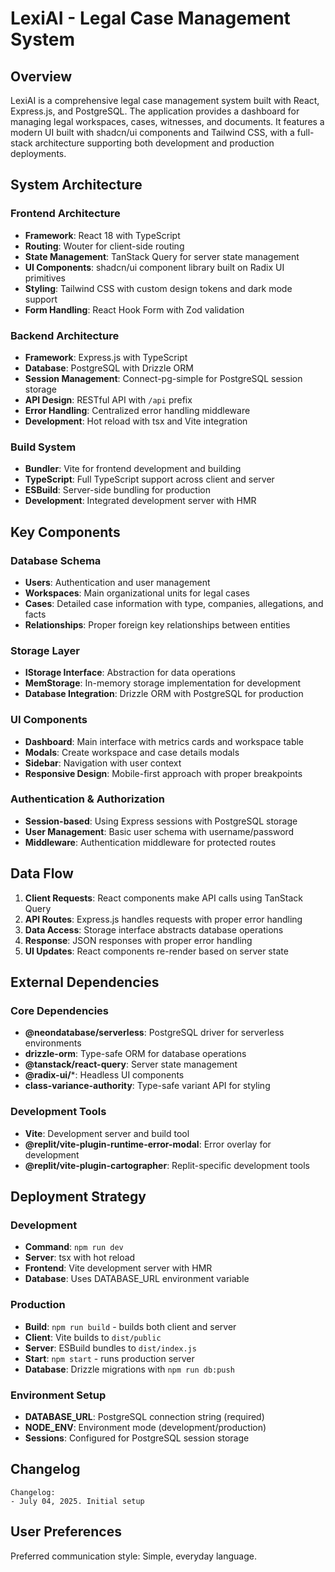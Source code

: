 # LexiAI - Legal Case Management System

## Overview

LexiAI is a comprehensive legal case management system built with React, Express.js, and PostgreSQL. The application provides a dashboard for managing legal workspaces, cases, witnesses, and documents. It features a modern UI built with shadcn/ui components and Tailwind CSS, with a full-stack architecture supporting both development and production deployments.

## System Architecture

### Frontend Architecture
- **Framework**: React 18 with TypeScript
- **Routing**: Wouter for client-side routing
- **State Management**: TanStack Query for server state management
- **UI Components**: shadcn/ui component library built on Radix UI primitives
- **Styling**: Tailwind CSS with custom design tokens and dark mode support
- **Form Handling**: React Hook Form with Zod validation

### Backend Architecture
- **Framework**: Express.js with TypeScript
- **Database**: PostgreSQL with Drizzle ORM
- **Session Management**: Connect-pg-simple for PostgreSQL session storage
- **API Design**: RESTful API with `/api` prefix
- **Error Handling**: Centralized error handling middleware
- **Development**: Hot reload with tsx and Vite integration

### Build System
- **Bundler**: Vite for frontend development and building
- **TypeScript**: Full TypeScript support across client and server
- **ESBuild**: Server-side bundling for production
- **Development**: Integrated development server with HMR

## Key Components

### Database Schema
- **Users**: Authentication and user management
- **Workspaces**: Main organizational units for legal cases
- **Cases**: Detailed case information with type, companies, allegations, and facts
- **Relationships**: Proper foreign key relationships between entities

### Storage Layer
- **IStorage Interface**: Abstraction for data operations
- **MemStorage**: In-memory storage implementation for development
- **Database Integration**: Drizzle ORM with PostgreSQL for production

### UI Components
- **Dashboard**: Main interface with metrics cards and workspace table
- **Modals**: Create workspace and case details modals
- **Sidebar**: Navigation with user context
- **Responsive Design**: Mobile-first approach with proper breakpoints

### Authentication & Authorization
- **Session-based**: Using Express sessions with PostgreSQL storage
- **User Management**: Basic user schema with username/password
- **Middleware**: Authentication middleware for protected routes

## Data Flow

1. **Client Requests**: React components make API calls using TanStack Query
2. **API Routes**: Express.js handles requests with proper error handling
3. **Data Access**: Storage interface abstracts database operations
4. **Response**: JSON responses with proper error handling
5. **UI Updates**: React components re-render based on server state

## External Dependencies

### Core Dependencies
- **@neondatabase/serverless**: PostgreSQL driver for serverless environments
- **drizzle-orm**: Type-safe ORM for database operations
- **@tanstack/react-query**: Server state management
- **@radix-ui/***: Headless UI components
- **class-variance-authority**: Type-safe variant API for styling

### Development Tools
- **Vite**: Development server and build tool
- **@replit/vite-plugin-runtime-error-modal**: Error overlay for development
- **@replit/vite-plugin-cartographer**: Replit-specific development tools

## Deployment Strategy

### Development
- **Command**: `npm run dev`
- **Server**: tsx with hot reload
- **Frontend**: Vite development server with HMR
- **Database**: Uses DATABASE_URL environment variable

### Production
- **Build**: `npm run build` - builds both client and server
- **Client**: Vite builds to `dist/public`
- **Server**: ESBuild bundles to `dist/index.js`
- **Start**: `npm start` - runs production server
- **Database**: Drizzle migrations with `npm run db:push`

### Environment Setup
- **DATABASE_URL**: PostgreSQL connection string (required)
- **NODE_ENV**: Environment mode (development/production)
- **Sessions**: Configured for PostgreSQL session storage

## Changelog

```
Changelog:
- July 04, 2025. Initial setup
```

## User Preferences

Preferred communication style: Simple, everyday language.